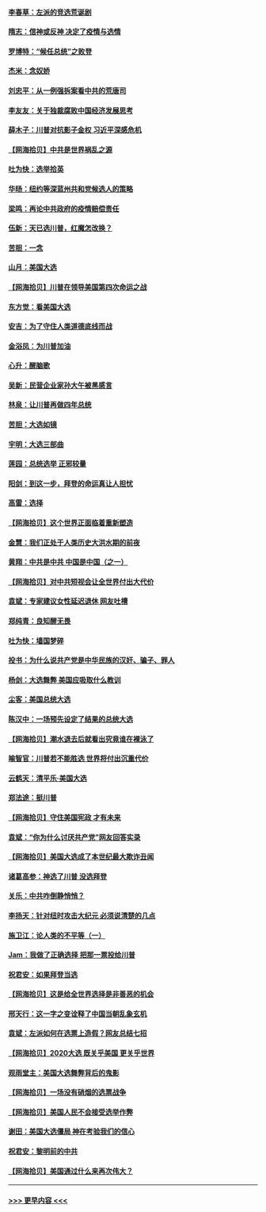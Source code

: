#### [李春草：左派的竞选荒诞剧](../pages/nsc993/n12558380.md?t=11190602) 
#### [隋志：信神或反神 决定了疫情与选情](../pages/nsc993/n12558255.md?t=11190602) 
#### [罗博特：“候任总统”之败登](../pages/nsc993/n12558189.md?t=11190602) 
#### [杰米：念奴娇](../pages/nsc993/n12558174.md?t=11190602) 
#### [刘忠平：从一例强拆案看中共的荒唐司](../pages/nsc993/n12558036.md?t=11190602) 
#### [李友友：关于独裁腐败中国经济发展思考](../pages/nsc993/n12558004.md?t=11190602) 
#### [薛木子：川普对抗影子金权 习近平深感危机](../pages/nsc993/n12557342.md?t=11190602) 
#### [【网海拾贝】中共是世界祸乱之源](../pages/nsc993/n12555353.md?t=11190602) 
#### [吐为快：选举拾英](../pages/nsc993/n12555041.md?t=11190602) 
#### [华旸：纽约等深蓝州共和党候选人的策略](../pages/nsc993/n12554309.md?t=11190602) 
#### [梁鸣：再论中共政府的疫情赔偿责任](../pages/nsc993/n12553012.md?t=11190602) 
#### [伍新：天已选川普，红魔怎改换？](../pages/nsc993/n12552970.md?t=11190602) 
#### [苦胆：一念](../pages/nsc993/n12552957.md?t=11190602) 
#### [山月：美国大选](../pages/nsc993/n12552446.md?t=11190602) 
#### [【网海拾贝】川普在领导美国第四次命运之战](../pages/nsc993/n12551973.md?t=11190602) 
#### [东方觉：看美国大选](../pages/nsc993/n12551647.md?t=11190602) 
#### [安吉：为了守住人类道德底线而战](../pages/nsc993/n12551111.md?t=11190602) 
#### [金浴凤：为川普加油](../pages/nsc993/n12551085.md?t=11190602) 
#### [心升：醒脑歌](../pages/nsc993/n12550984.md?t=11190602) 
#### [吴新：民营企业家孙大午被黑感言](../pages/nsc993/n12550656.md?t=11190602) 
#### [林泉：让川普再做四年总统](../pages/nsc993/n12550640.md?t=11190602) 
#### [苦胆：大选如镜](../pages/nsc993/n12550630.md?t=11190602) 
#### [宇明：大选三部曲](../pages/nsc993/n12550603.md?t=11190602) 
#### [莲园：总统选举 正邪较量](../pages/nsc993/n12550594.md?t=11190602) 
#### [阳剑：到这一步，拜登的命运真让人担忧](../pages/nsc993/n12549093.md?t=11190602) 
#### [高雷：选择](../pages/nsc993/n12549087.md?t=11190602) 
#### [【网海拾贝】这个世界正面临着重新塑造](../pages/nsc993/n12548326.md?t=11190602) 
#### [金慧：我们正处于人类历史大洪水期的前夜](../pages/nsc993/n12547914.md?t=11190602) 
#### [黄翔：中共是中共 中国是中国（之一）](../pages/nsc993/n12547576.md?t=11190602) 
#### [【网海拾贝】对中共短视会让全世界付出大代价](../pages/nsc993/n12546043.md?t=11190602) 
#### [袁斌：专家建议女性延迟退休 网友吐槽](../pages/nsc993/n12545424.md?t=11190602) 
#### [郑纯青：良知醒无畏](../pages/nsc993/n12545394.md?t=11190602) 
#### [吐为快：墙国梦碎](../pages/nsc993/n12545309.md?t=11190602) 
#### [投书：为什么说共产党是中华民族的汉奸、骗子、罪人](../pages/nsc993/n12545089.md?t=11190602) 
#### [杨剑：大选舞弊 美国应吸取什么教训](../pages/nsc993/n12543937.md?t=11190602) 
#### [尘客：美国总统大选](../pages/nsc993/n12543828.md?t=11190602) 
#### [陈汉中：一场预先设定了结果的总统大选](../pages/nsc993/n12543564.md?t=11190602) 
#### [【网海拾贝】潮水退去后就看出究竟谁在裸泳了](../pages/nsc993/n12543321.md?t=11190602) 
#### [喻智官：川普若不能胜选 世界将付出沉重代价](../pages/nsc993/n12541352.md?t=11190602) 
#### [云鹤天：清平乐‧美国大选](../pages/nsc993/n12540916.md?t=11190602) 
#### [郑法途：挺川普](../pages/nsc993/n12540898.md?t=11190602) 
#### [【网海拾贝】守住美国宪政 才有未来](../pages/nsc993/n12540423.md?t=11190602) 
#### [袁斌：“你为什么讨厌共产党”网友回答实录](../pages/nsc993/n12540208.md?t=11190602) 
#### [【网海拾贝】美国大选成了本世纪最大欺诈丑闻](../pages/nsc993/n12538029.md?t=11190602) 
#### [诸葛高参：神选了川普 没选拜登](../pages/nsc993/n12537664.md?t=11190602) 
#### [关乐：中共咋倒静悄悄？](../pages/nsc993/n12537615.md?t=11190602) 
#### [李扬天：针对纽时攻击大纪元 必须说清楚的几点](../pages/nsc993/n12536001.md?t=11190602) 
#### [施卫江：论人类的不平等（一）](../pages/nsc993/n12535700.md?t=11190602) 
#### [Jam：我做了正确选择 把那一票投给川普](../pages/nsc993/n12535743.md?t=11190602) 
#### [祝君安：如果拜登当选](../pages/nsc993/n12535726.md?t=11190602) 
#### [【网海拾贝】这是给全世界选择是非善恶的机会](../pages/nsc993/n12535061.md?t=11190602) 
#### [邢天行：这一字之变诠释了中国当朝乱象玄机](../pages/nsc993/n12533446.md?t=11190602) 
#### [袁斌：左派如何在选票上造假？网友总结七招](../pages/nsc993/n12533180.md?t=11190602) 
#### [【网海拾贝】2020大选 既关乎美国 更关乎世界](../pages/nsc993/n12533161.md?t=11190602) 
#### [观雨堂主：美国大选舞弊背后的鬼影](../pages/nsc993/n12533153.md?t=11190602) 
#### [【网海拾贝】一场没有硝烟的选票战争](../pages/nsc993/n12531883.md?t=11190602) 
#### [【网海拾贝】美国人民不会接受选举作弊](../pages/nsc993/n12528850.md?t=11190602) 
#### [谢田：美国大选僵局 神在考验我们的信心](../pages/nsc993/n12527932.md?t=11190602) 
#### [祝君安：黎明前的中共](../pages/nsc993/n12524071.md?t=11190602) 
#### [【网海拾贝】美国通过什么来再次伟大？](../pages/nsc993/n12523844.md?t=11190602) 

----
#### [ >>> 更早内容 <<< ](../indexes/nsc993-earlier.md)
